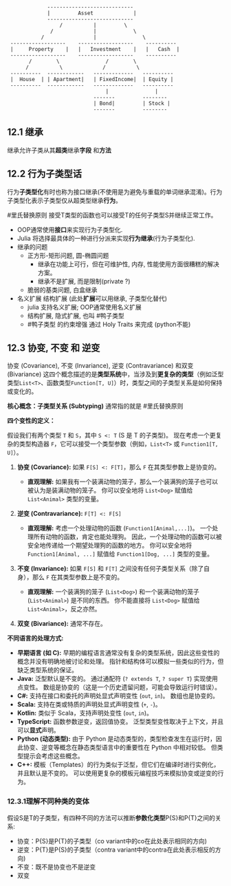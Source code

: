 ```
             ----------------------------
             |         Asset             |
             ----------------------------
                 /          |         \      
              /             |            \
           /                |               \
 ------------------    ------------------    ----------
 |     Property    |   |   Investment    |   |   Cash  |
 ------------------    ------------------    ----------
       /        \               /        \
      /          \             /          \
 ----------  ------------   -------------   ----------
 |  House  | | Apartment|   | FixedIncome|  | Equity |
 ----------  ------------   -------------   ----------
								|               |
							-------         --------  
							| Bond|         | Stock |
							-------	        --------  
```

## 12.1 继承
  继承允许子类从其**超类**继承**字段** 和**方法**
## 12.2 行为子类型话

行为**子类型化**有时也称为接口继承(不使用是为避免与重载的单词继承混淆)。行为子类型化表示子类型仅从超类型继承**行为**。

#里氏替换原则 接受T类型的函数也可以接受T的任何子类型S并继续正常工作。

- OOP通常使用**接口**来实现行为子类型化. 
- Julia 将选择最具体的一种进行分派来实现**行为继承**(行为子类型化).
- 继承的问题
	- 正方形-矩形问题, 圆-椭圆问题
		- 继承在功能上可行，但在可维护性, 内存, 性能使用方面很糟糕的解决方案。
		- 继承不是扩展, 而是限制(private ?)
	- 脆弱的基类问题, 白盒继承
- 名义扩展 结构扩展 (此处**扩展**可以用继承, 子类型化替代)
	- julia 支持名义扩展; OOP通常使用名义扩展
	- 结构扩展, 隐式扩展, 也叫 #鸭子类型
	- #鸭子类型 的约束增强 通过 Holy Traits 来完成 (python不能)

## 12.3 协变, 不变 和 逆变
协变 (Covariance), 不变 (Invariance), 逆变 (Contravariance) 和双变 (Bivariance) 这四个概念描述的是**类型系统**中，当涉及到**更复杂的类型**（例如泛型类型`List<T>`、函数类型`Function[T, U]`）时，类型之间的子类型关系是如何保持或变化的。 

**核心概念：子类型关系 (Subtyping)** 通常指的就是 #里氏替换原则

**四个变性的定义：**

假设我们有两个类型 `T` 和 `S`，其中 `S <: T` (S 是 T 的子类型)。 现在考虑一个更复杂的类型构造器 `F`，它可以接受一个类型参数（例如，`List<T>` 或 `Function1[T, U]`）。

1. **协变 (Covariance):** 如果 `F[S] <: F[T]`，那么 `F` 在其类型参数上是协变的。
   * **直观理解:**  如果我有一个装满动物的笼子，那么一个装满狗的笼子也可以被认为是装满动物的笼子。 你可以安全地将 `List<Dog>` 赋值给 `List<Animal>` 类型的变量。

2. **逆变 (Contravariance):**  `F[T] <: F[S]`
   * **直观理解:**  考虑一个处理动物的函数 (`Function1[Animal,...]`)。 一个处理所有动物的函数，肯定也能处理狗。 因此，一个处理动物的函数可以被安全地传递给一个期望处理狗的函数的地方。 你可以安全地将 `Function1[Animal, ...]` 赋值给 `Function1[Dog, ...]` 类型的变量。

3. **不变 (Invariance):** 如果 `F[S]` 和 `F[T]` 之间没有任何子类型关系（除了自身），那么 `F` 在其类型参数上是不变的。  
   * **直观理解:**  一个装满狗的笼子 (`List<Dog>`) 和一个装满动物的笼子 (`List<Animal>`) 是不同的东西。  你不能直接将 `List<Dog>` 赋值给 `List<Animal>`，反之亦然。

4. **双变 (Bivariance):** 通常不存在。

**不同语言的处理方式:**
* **早期语言 (如 C):**  早期的编程语言通常没有复杂的类型系统，因此这些变性的概念并没有明确地被讨论和处理。  指针和结构体可以模拟一些类似的行为，但缺乏类型系统的保证。
* **Java:**  泛型默认是不变的。  通过通配符 (`? extends T`, `? super T`) 实现使用点变性。  数组是协变的（这是一个历史遗留问题，可能会导致运行时错误）。
* **C#:**  支持在接口和委托的声明处显式声明变性 (`out`, `in`)。  数组也是协变的。
* **Scala:**  支持在类或特质的声明处显式声明变性 (`+`, `-`)。
* **Kotlin:**  类似于 Scala，支持声明处变性 (`out`, `in`)。
* **TypeScript:**  函数参数逆变，返回值协变。 泛型类型变性取决于上下文，并且可以**显式**声明。
* **Python (动态类型):**  由于 Python 是动态类型的，类型检查发生在运行时，因此协变、逆变等概念在静态类型语言中的重要性在 Python 中相对较低。  但类型提示会考虑这些概念。
* **C++:**  模板（Templates）的行为类似于泛型，但它们在编译时进行实例化，并且默认是不变的。  可以使用更复杂的模板元编程技巧来模拟协变或逆变的行为。


### 12.3.1理解不同种类的变体

假设S是T的子类型，有四种不同的方法可以推断**参数化类型**P{S}和P{T}之间的关系:

- 协变：P{S}是P{T}的子类型（co variant中的co在此处表示相同的方向)
- 逆变：P{T}是P{S}的子类型（contra variant中的contra在此处表示相反的方向)
- 不变：既不是协变也不是逆变
- 双变